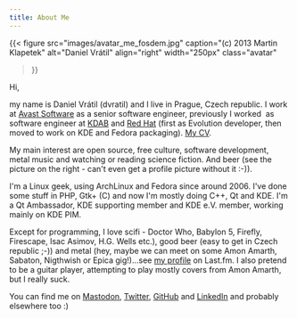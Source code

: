 ```yaml
---
title: About Me
---
```

<style type="text/css">
    .avatar {
        float: left;
    }
</style>

{{<
    figure src="images/avatar_me_fosdem.jpg"
    caption="(c) 2013 Martin Klapetek"
    alt="Daniel Vrátil"
    align="right"
    width="250px"
    class="avatar"
>}}

Hi,

my name is Daniel Vrátil (dvratil) and I live in Prague, Czech republic. I work at [Avast Software][avast] as a senior software engineer, previously I worked  as software engineer at [KDAB][kdab] and [Red Hat][redhat] (first as Evolution developer, then moved to work on KDE and Fedora packaging). [My CV][cv].

My main interest are open source, free culture, software development, metal music and watching or reading science fiction. And beer (see the picture on the right - can't even get a profile picture without it :-)).

I'm a Linux geek, using ArchLinux and Fedora since around 2006. I've done some stuff in PHP, Gtk+ (C) and now I'm mostly doing C++, Qt and KDE. I'm a Qt Ambassador, KDE supporting member and KDE e.V. member, working mainly on KDE PIM.

Except for programming, I love scifi - Doctor Who, Babylon 5, Firefly, Firescape, Isac Asimov, H.G. Wells etc.), good beer (easy to get in Czech republic ;-)) and metal (hey, maybe we can meet on some Amon Amarth, Sabaton, Nigthwish or Epica gig!)...see [my profile][lastfm] on Last.fm. I also pretend to be a guitar player, attempting to play mostly covers from Amon Amarth, but I really suck.

You can find me on [Mastodon][mastodon], [Twitter][twitter], [GitHub][github] and [LinkedIn][linkedin] and probably elsewhere too :)

[avast]: https://www.avast.com
[kdab]: https://www.kdab.com
[redhat]: https://cz.redhat.com
[cv]: https://dvratil.cz/daniel_vratil_cv.pdf
[lastfm]: https://www.last.fm/user/progdan
[mastodon]: https://fosstodon.org/@dvratil
[github]: https://github.com/danvratil
[twitter]: https://twitter.com/danvratil
[linkedin]: https://www.linkedin.com/profile/view?id=86449677